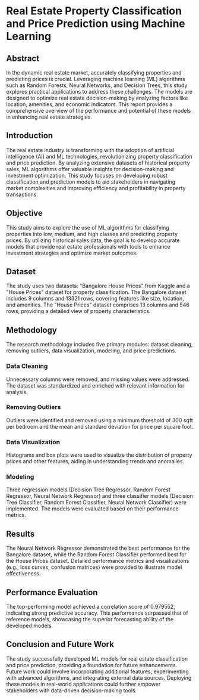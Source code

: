 # Real Estate Property Classification and Price Prediction using Machine Learning

## Abstract
In the dynamic real estate market, accurately classifying properties and predicting prices is crucial. Leveraging machine learning (ML) algorithms such as Random Forests, Neural Networks, and Decision Trees, this study explores practical applications to address these challenges. The models are designed to optimize real estate decision-making by analyzing factors like location, amenities, and economic indicators. This report provides a comprehensive overview of the performance and potential of these models in enhancing real estate strategies.

## Introduction
The real estate industry is transforming with the adoption of artificial intelligence (AI) and ML technologies, revolutionizing property classification and price prediction. By analyzing extensive datasets of historical property sales, ML algorithms offer valuable insights for decision-making and investment optimization. This study focuses on developing robust classification and prediction models to aid stakeholders in navigating market complexities and improving efficiency and profitability in property transactions.

## Objective
This study aims to explore the use of ML algorithms for classifying properties into low, medium, and high classes and predicting property prices. By utilizing historical sales data, the goal is to develop accurate models that provide real estate professionals with tools to enhance investment strategies and optimize market outcomes.

## Dataset
The study uses two datasets: "Bangalore House Prices" from Kaggle and a "House Prices" dataset for property classification. The Bangalore dataset includes 9 columns and 13321 rows, covering features like size, location, and amenities. The "House Prices" dataset comprises 13 columns and 546 rows, providing a detailed view of property characteristics.

## Methodology
The research methodology includes five primary modules: dataset cleaning, removing outliers, data visualization, modeling, and price predictions. 

### Data Cleaning
Unnecessary columns were removed, and missing values were addressed. The dataset was standardized and enriched with relevant information for analysis.

### Removing Outliers
Outliers were identified and removed using a minimum threshold of 300 sqft per bedroom and the mean and standard deviation for price per square foot.

### Data Visualization
Histograms and box plots were used to visualize the distribution of property prices and other features, aiding in understanding trends and anomalies.

### Modeling
Three regression models (Decision Tree Regressor, Random Forest Regressor, Neural Network Regressor) and three classifier models (Decision Tree Classifier, Random Forest Classifier, Neural Network Classifier) were implemented. The models were evaluated based on their performance metrics.

## Results
The Neural Network Regressor demonstrated the best performance for the Bangalore dataset, while the Random Forest Classifier performed best for the House Prices dataset. Detailed performance metrics and visualizations (e.g., loss curves, confusion matrices) were provided to illustrate model effectiveness.

## Performance Evaluation
The top-performing model achieved a correlation score of 0.979552, indicating strong predictive accuracy. This performance surpassed that of reference models, showcasing the superior forecasting ability of the developed models.

## Conclusion and Future Work
The study successfully developed ML models for real estate classification and price prediction, providing a foundation for future enhancements. Future work could involve incorporating additional features, experimenting with advanced algorithms, and integrating external data sources. Deploying these models in real-world applications could further empower stakeholders with data-driven decision-making tools.
